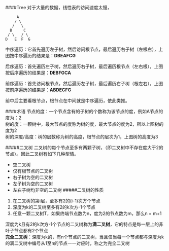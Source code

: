 ####Tree
对于大量的数据，线性表的访问速度太慢，

         A
        / \ 
       /   \
      B     C
     / \   / \  
    D   E  F  G 
中序遍历：它首先遍历左子树，然后访问根节点，最后遍历右子树（左根右），上图按中序遍历的结果是：**DBEAFCG**  

后序遍历：首先遍历左子树，然后遍历右子树，最后遍历根节点（左右根），上图按后序遍历的结果是：**DEBFGCA**  

前序遍历：首先访问根节点，然后遍历左子树，最后遍历右子树（根左右），上图按前序遍历的结果是：**ABDECFG**  

前中后主要看根节点，根节点在中间就是中序遍历，依此类推。  

####术语
节点的度：一个节点含有的子树的个数称为该节点的度，例如A节点的度为：2  
树的度：一颗树中，最大节点的度称为树的度，最大节点的度为2，所以上图树的度为2  
树的深度/高度：树的层数称为树的高度，根节点的层次为1，上图树的高度为3  

#####二叉树
二叉树的每个节点至多有两颗子树，（即二叉树中不存在度大于2的节点）。因此二叉树有如下几种型情。  
+ 空二叉树
+ 仅有根节点的二叉树
+ 右子树为空的二叉树
+ 左子树为空的二叉树
+ 左右子树均非空的二叉树
#####二叉树的性质
1. 在二叉树的第i层，至多有2的(i-1)次方个节点
2. 深度为k的二叉树至多有2的k次方-1个节点
3. 任意一颗二叉树T，如果终端节点数为n，度为2的节点数为m，那么n = m+1

深度为k且有2的k次方-1个节点的二叉树称为**满二叉树**，它的特点是每一层上的非叶子节点都有2个节点  
**完全二叉树**：深度为k的，有n个节点的二叉树，当且仅当每一个节点都与深度为k的满二叉树中编号从1至n的节点一一对应时，称之为完全二叉树  


